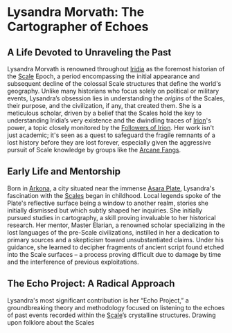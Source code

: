 # Lysandra Morvath: The Cartographer of Echoes

## A Life Devoted to Unraveling the Past

Lysandra Morvath is renowned throughout [Iridia](/geography/world/iridia.md) as the foremost historian of the [Scale](/geography/landmark/scale.md) Epoch, a period encompassing the initial appearance and subsequent decline of the colossal Scale structures that define the world's geography. Unlike many historians who focus solely on political or military events, Lysandra’s obsession lies in understanding the *origins* of the Scales, their purpose, and the civilization, if any, that created them. She is a meticulous scholar, driven by a belief that the Scales hold the key to understanding Iridia’s very existence and the dwindling traces of [Irion](/being/deity/irion.md)'s power, a topic closely monitored by the [Followers of Irion](/structure/society/factions/followers-of-irion.md). Her work isn't just academic; it's seen as a quest to safeguard the fragile remnants of a lost history before they are lost forever, especially given the aggressive pursuit of Scale knowledge by groups like the [Arcane Fangs](/structure/society/factions/arcane-fangs.md).

## Early Life and Mentorship

Born in [Arkona](/generated/city/arkona.md), a city situated near the immense [Asara Plate](/geography/scale/asara-plate.md), Lysandra's fascination with the [Scales](/geography/landmark/scale.md) began in childhood. Local legends spoke of the Plate's reflective surface being a window to another realm, stories she initially dismissed but which subtly shaped her inquiries. She initially pursued studies in cartography, a skill proving invaluable to her historical research. Her mentor, Master Elarian, a renowned scholar specializing in the lost languages of the pre-Scale civilizations, instilled in her a dedication to primary sources and a skepticism toward unsubstantiated claims. Under his guidance, she learned to decipher fragments of ancient script found etched into the Scale surfaces – a process proving difficult due to damage by time and the interference of previous exploitations.

## The Echo Project: A Radical Approach

Lysandra's most significant contribution is her “Echo Project,” a groundbreaking theory and methodology focused on listening to the echoes of past events recorded within the [Scale](/geography/landmark/scale.md)’s crystalline structures. Drawing upon folklore about the Scales 
